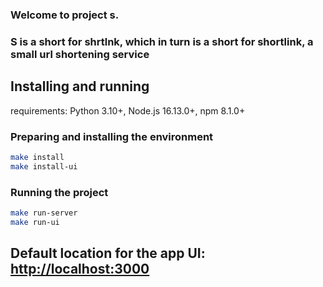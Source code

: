### Welcome to project s.

### S is a short for shrtlnk, which in turn is a short for shortlink, a small url shortening service


## Installing and running
requirements: Python 3.10+, Node.js 16.13.0+, npm 8.1.0+

### Preparing and installing the environment
```bash 
make install
make install-ui
```

### Running the project
```bash
make run-server
make run-ui
```

## Default location for the app UI: [http://localhost:3000](http://localhost:3000)